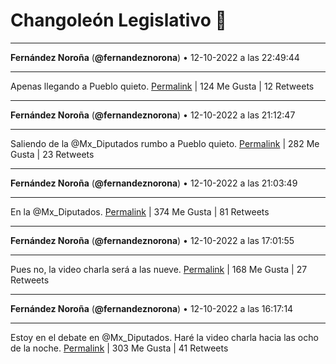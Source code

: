 # Changoleón Legislativo 🙈
*****
**Fernández Noroña** (**@fernandeznorona**) • 12-10-2022 a las 22:49:44
*****
Apenas llegando a Pueblo quieto.
[Permalink](https://twitter.com/fernandeznorona/status/1580450699640721408) | 124 Me Gusta | 12 Retweets
*****
**Fernández Noroña** (**@fernandeznorona**) • 12-10-2022 a las 21:12:47
*****
Saliendo de la @Mx_Diputados rumbo a Pueblo quieto.
[Permalink](https://twitter.com/fernandeznorona/status/1580426299709231104) | 282 Me Gusta | 23 Retweets
*****
**Fernández Noroña** (**@fernandeznorona**) • 12-10-2022 a las 21:03:49
*****
En la ⁦@Mx_Diputados⁩.
[Permalink](https://twitter.com/fernandeznorona/status/1580424042599043072) | 374 Me Gusta | 81 Retweets
*****
**Fernández Noroña** (**@fernandeznorona**) • 12-10-2022 a las 17:01:55
*****
Pues no, la video charla será a las nueve.
[Permalink](https://twitter.com/fernandeznorona/status/1580363165371465728) | 168 Me Gusta | 27 Retweets
*****
**Fernández Noroña** (**@fernandeznorona**) • 12-10-2022 a las 16:17:14
*****
Estoy en el debate en @Mx_Diputados. Haré la video charla hacia las ocho de la noche.
[Permalink](https://twitter.com/fernandeznorona/status/1580351923013660673) | 303 Me Gusta | 41 Retweets
